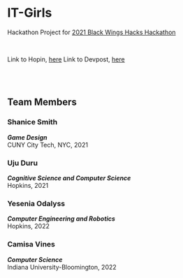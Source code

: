 # IT-Girls
Hackathon Project for [2021 Black Wings Hacks Hackathon](https://rewritingthecode.org/black-wings-hacks/)

<br/>

Link to Hopin, [here](https://app.hopin.com/events/black-wings-hacks/reception)
Link to Devpost, [here](https://blackwingshacks2021.devpost.com/)

<br><br>

## Team Members

### Shanice Smith
_**Game Design**_ <br/>
CUNY City Tech, NYC, 2021

### Uju Duru
_**Cognitive Science and Computer Science**_ <br/>
Hopkins, 2021

### Yesenia Odalyss
_**Computer Engineering and Robotics**_ <br/>
Hopkins, 2022

### Camisa Vines
_**Computer Science**_ <br/>
Indiana University-Bloomington, 2022


